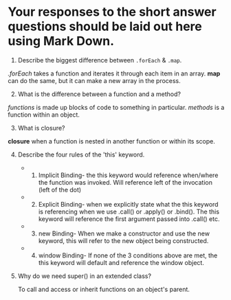 # Your responses to the short answer questions should be laid out here using Mark Down.
1. Describe the biggest difference between `.forEach` & `.map`.

_.forEach_ takes a function and iterates it through each item in an array.
**map** can do the same, but it can make a new array in the process.

2. What is the difference between a function and a method?

*functions* is made up blocks of code to something in particular.
*methods* is a function within an object.

3. What is closure?

**closure** when a function is nested in another function or within its scope.

4. Describe the four rules of the 'this' keyword.

    * 1. Implicit Binding- the this keyword would reference when/where the function was invoked. Will reference left of the invocation (left of      the dot) 

    * 2. Explicit Binding- when we explicitly state what the this keyword is referencing when we use .call() or .apply() or .bind(). The this        keyword will reference the first argument passed into .call() etc.

    * 3. new Binding- When we make a constructor and use the new keyword, this will refer to the new object being constructed.

    * 4. window Binding- If none of the 3 conditions above are met, the this keyword will default and reference the window object. 

5. Why do we need super() in an extended class?

    To call and access or inherit functions on an object's parent.
